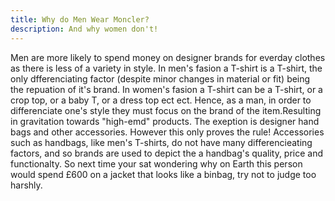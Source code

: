 ```yaml
---
title: Why do Men Wear Moncler?
description: And why women don't!
---
```

Men are more likely to spend money on designer brands for everday clothes as there is less of a variety in style. In men's fasion a T-shirt is a T-shirt, the only dfferenciating factor (despite minor changes in material or fit) being the repuation of it's brand. 
In women's fasion a T-shirt can be a T-shirt, or a crop top, or a baby T, or a dress top ect ect. Hence, as a man, in order to differenciate one's style they must focus on the brand of the item.Resulting in gravitation towards "high-emd" products.
The exeption is designer hand bags and other accessories. However this only proves the rule! Accessories such as handbags, like men's T-shirts, do not have many differencieating factors, and so brands are used to depict the a handbag's quality, price and functionalty. 
So next time your sat wondering why on Earth this person would spend £600 on a jacket that looks like a binbag, try not to judge too harshly.
